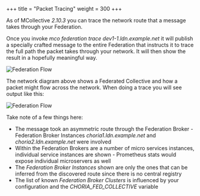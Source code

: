 +++
title = "Packet Tracing"
weight = 300
+++

As of MCollective *2.10.3* you can trace the network route that a message takes through your Federation.

Once you invoke *mco federation trace dev1-1.ldn.example.net* it will publish a specially crafted message to the entire Federation that instructs it to trace the full path the packet takes through your network.  It will then show the result in a hopefully meaningful way.

![Federation Flow](../../federation_flow.png)

The network diagram above shows a Federated Collective and how a packet might flow across the network. When doing a trace you will see output like this:

![Federation Flow](../../federation_full_trace.png)

Take note of a few things here:

  * The message took an asymmetric route through the Federation Broker - Federation Broker Instances *choria1.ldn.example.net* and *choria2.ldn.example.net* were involved
  * Within the Federation Brokers are a number of micro services instances, individual service instances are shown - Prometheus stats would expose individual microservers as well
  * The *Federation Broker Instances* shown are only the ones that can be inferred from the discovered route since there is no central registry
  * The list of known *Federation Broker Clusters* is influenced by your configuration and the *CHORIA_FED_COLLECTIVE* variable